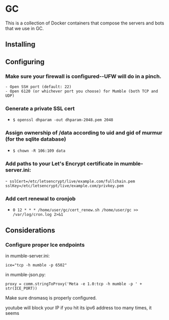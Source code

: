 GC
================

This is a collection of Docker containers that compose the servers and bots that we use in GC.

Installing
------------

Configuring
------------

### Make sure your firewall is configured--UFW will do in a pinch.
    - Open SSH port (default: 22)
    - Open 6120 (or whichever port you choose) for Mumble (both TCP and UDP)

### Generate a private SSL cert
- `$ openssl dhparam -out dhparam-2048.pem 2048`

### Assign ownership of /data according to uid and gid of murmur (for the sqlite database)
- `$ chown -R 106:109 data`

### Add paths to your Let's Encrypt certificate in mumble-server.ini:
-```
    sslCert=/etc/letsencrypt/live/example.com/fullchain.pem
    sslKey=/etc/letsencrypt/live/example.com/privkey.pem```

### Add cert renewal to cronjob
- `0 12 * * * /home/user/gc/cert_renew.sh /home/user/gc >> /var/log/cron.log 2>&1`

Considerations
------------

### Configure proper Ice endpoints

in mumble-server.ini:

`ice="tcp -h mumble -p 6502"`

in mumble-json.py:

`proxy = comm.stringToProxy('Meta -e 1.0:tcp -h mumble -p ' + str(ICE_PORT))`

Make sure dnsmasq is properly configured.

youtube will block your IP if you hit its ipv6 address too many times, it seems